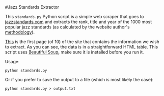 #Jazz Standards Extractor

This `standards.py` Python script is a simple web scraper that goes to [jazzstandards.com](http://jazzstandards.com) and extracts the rank, title and year of the 1000 most popular jazz standards (as calculated by the website author's [methodology](http://www.jazzstandards.com/overview.ranking.htm)).

[This](http://www.jazzstandards.com/compositions/index.htm) is the first page (of 10) of the site that contains the information we wish to extract. As you can see, the data is in a straightforward HTML table. This script uses [Beautiful Soup](https://www.crummy.com/software/BeautifulSoup/), make sure it is installed before you run it.

Usage:

    python standards.py

Or if you prefer to save the output to a file (which is most likely the case):

    python standards.py > output.txt

